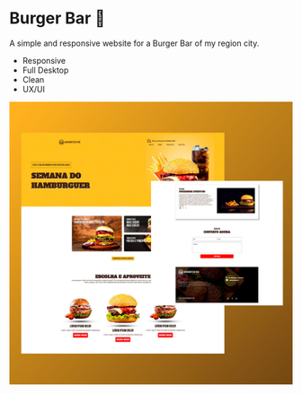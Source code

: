 # Burger Bar 🍔
A simple and responsive website for a Burger Bar of my region city.

- Responsive
- Full Desktop
- Clean
- UX/UI

![](preview.jpg)
